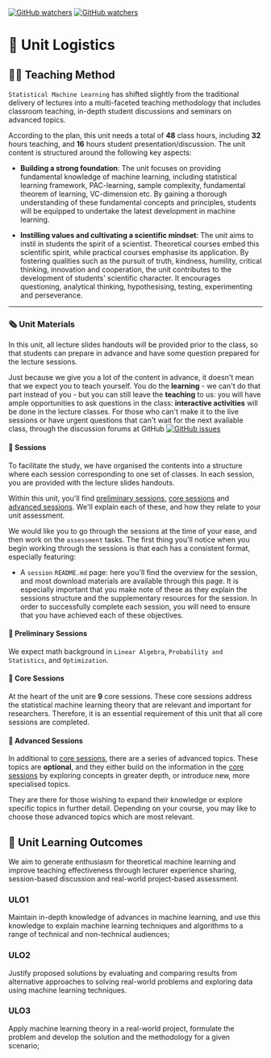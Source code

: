 [![GitHub watchers](https://img.shields.io/badge/tulip--lab-Statistical--Machine--Learning-brightgreen)](../README.md)
[![GitHub watchers](https://img.shields.io/badge/Module-Induction-orange)](README.md)

# :truck: Unit Logistics

## :male_detective: Teaching Method

`Statistical Machine Learning` has shifted slightly from the traditional delivery of lectures into a multi-faceted teaching methodology that includes classroom teaching, in-depth student discussions and seminars on advanced topics. 

According to the plan, this unit needs a total of **48** class hours, including **32** hours teaching, and **16** hours student presentation/discussion. The unit content is structured around the following key aspects:

- **Building a strong foundation**: The unit focuses on providing fundamental knowledge of machine learning, including statistical learning framework, PAC-learning, sample complexity, fundamental theorem of learning, VC-dimension etc. By gaining a thorough understanding of these fundamental concepts and principles, students will be equipped to undertake the latest development in machine learning.

- **Instilling values and cultivating a scientific mindset**: The unit aims to instil in students the spirit of a scientist. Theoretical courses embed this scientific spirit, while practical courses emphasise its application. By fostering qualities such as the pursuit of truth, kindness, humility, critical thinking, innovation and cooperation, the unit contributes to the development of students' scientific character. It encourages questioning, analytical thinking, hypothesising, testing, experimenting and perseverance.

---

### :newspaper_roll: Unit Materials

In this unit, all lecture slides handouts will be provided prior to the class, so that students can prepare in advance and have some question prepared for the lecture sessions. 

Just because we give you a lot of the content in advance, it doesn't mean that we expect you to teach yourself. You do the **learning** - we can't do that part instead of you - but you can still leave the **teaching** to us: you will have ample opportunities to ask questions in the class: **interactive activities** will be done in the lecture classes. For those who can't make it to the live sessions or have urgent questions that can't wait for the next available class, through the discussion forums at GitHub [![GitHub issues](https://img.shields.io/github/issues/tulip-lab/statistical-machine-learning)](https://github.com/tulip-lab/statistical-machine-learning/issues)

#### :microscope: Sessions

To facilitate the study, we have organised the contents into a structure where each session corresponding to one set of classes. In each session, you are provided with the lecture slides handouts.

Within this unit, you'll find [preliminary sessions](#preliminary-sessions), [core sessions](#core-sessions) and [advanced sessions](#advanced-sessions). We'll explain each of these, and how they relate to your unit assessment.

We would like you to go through the sessions at the time of your ease, and then work on the `assessment` tasks. The first thing you'll notice when you begin working through the sessions is that each has a consistent format, especially featuring:

- A `session` `README.md` page: here you'll find the overview for the session, and most download materials are available through this page. It is especially important that you make note of these as they explain the sessions structure and the supplementary resources for the session. In order to successfully complete each session, you will need to ensure that you have achieved each of these objectives.


#### :dolphin: Preliminary Sessions

We expect math background in `Linear Algebra`, `Probability and Statistics`, and `Optimization`. 

#### :koala: Core Sessions

At the heart of the unit are **9** core sessions. These core sessions address the statistical machine learning theory that are relevant and important for researchers. Therefore, it is an essential requirement of this unit that all core sessions are completed.

#### :eagle: Advanced Sessions

In additional to [core sessions](#core-sessions), there are a series of advanced topics. These topics are **optional**, and they either build on the information in the [core sessions](#core-sessions) by exploring concepts in greater depth, or introduce new, more specialised topics.

They are there for those wishing to expand their knowledge or explore specific topics in further detail. Depending on your course, you may like to choose those advanced topics which are most relevant.


## :dart: Unit Learning Outcomes 

We aim to generate enthusiasm for theoretical machine learning and improve teaching effectiveness through lecturer experience sharing, session-based discussion and real-world project-based assessment.

### **ULO1** 

Maintain in-depth knowledge of advances in machine learning, and use this knowledge to explain machine learning techniques and algorithms to a range of technical and non-technical audiences;

### **ULO2** 

Justify proposed solutions by evaluating and comparing results from alternative approaches to solving real-world problems and exploring data using machine learning techniques.

### **ULO3** 

Apply machine learning theory in a real-world project, formulate the problem and develop the solution and the methodology for a given scenario;  


